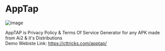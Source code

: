 # AppTap
![image](https://user-images.githubusercontent.com/76860203/131457562-c8045926-adb4-4179-9d38-28f188aff218.png)

AppTAP is Privacy Policy &amp; Terms Of Service Generator for any APK made from Ai2 &amp; it's Distributions
<br>
Demo Webiste Link: https://cttricks.com/apptap/
